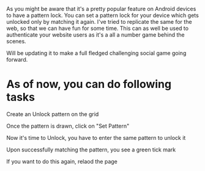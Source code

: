 As you might be aware that it's a pretty popular feature on Android devices to have a pattern lock. You can set a pattern lock for your device which gets unlocked only by matching it again. I've tried to replicate the same for the web, so that we can have fun for some time. This can as well be used to authenticate your website users as it's a all a number game behind the scenes.

Will be updating it to make a full fledged challenging social game going forward.

As of now, you can do following tasks
=====================================
Create an Unlock pattern on the grid

Once the pattern is drawn, click on "Set Pattern"

Now it's time to Unlock, you have to enter the same pattern to unlock it

Upon successfully matching the pattern, you see a green tick mark

If you want to do this again, relaod the page
